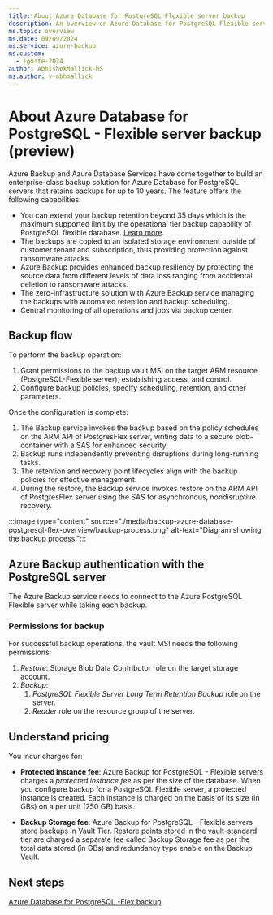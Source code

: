 ```yaml
---
title: About Azure Database for PostgreSQL Flexible server backup
description: An overview on Azure Database for PostgreSQL Flexible server backup
ms.topic: overview
ms.date: 09/09/2024
ms.service: azure-backup
ms.custom:
  - ignite-2024
author: AbhishekMallick-MS
ms.author: v-abhmallick
---
```


# About Azure Database for PostgreSQL - Flexible server backup (preview)

Azure Backup and Azure Database Services have come together to build an enterprise-class backup solution for Azure Database for PostgreSQL servers that retains backups for up to 10 years. The feature offers the following capabilities:

- You can extend your backup retention beyond 35 days which is the maximum supported limit by the operational tier backup capability of PostgreSQL flexible database. [Learn more](/azure/postgresql/flexible-server/concepts-backup-restore#backup-retention).
- The backups are copied to an isolated storage environment outside of customer tenant and subscription, thus providing protection against ransomware attacks.
- Azure Backup provides enhanced backup resiliency by protecting the source data from different levels of data loss ranging from accidental deletion to ransomware attacks.
- The zero-infrastructure solution with Azure Backup service managing the backups with automated retention and backup scheduling.
- Central monitoring of all operations and jobs via backup center. 

## Backup flow

To perform the backup operation:

1. Grant permissions to the backup vault MSI on the target ARM resource (PostgreSQL-Flexible server), establishing access, and control. 
1. Configure backup policies, specify scheduling, retention, and other parameters. 

Once the configuration is complete:

1. The Backup service invokes the backup based on the policy schedules on the ARM API of PostgresFlex server, writing data to a secure blob-container with a SAS for enhanced security. 
1. Backup runs independently preventing disruptions during long-running tasks. 
1. The retention and recovery point lifecycles align with the backup policies for effective management. 
1. During the restore, the Backup service invokes restore on the ARM API of PostgresFlex server using the SAS for asynchronous, nondisruptive recovery. 

 :::image type="content" source="./media/backup-azure-database-postgresql-flex-overview/backup-process.png" alt-text="Diagram showing the backup process.":::

## Azure Backup authentication with the PostgreSQL server

The Azure Backup service needs to connect to the Azure PostgreSQL Flexible server while taking each backup.  

### Permissions for backup

For successful backup operations, the vault MSI needs the following permissions: 

1. *Restore*: Storage Blob Data Contributor role on the target storage account.
1. *Backup*:
    1. *PostgreSQL Flexible Server Long Term Retention Backup* role on the server.
    1. *Reader* role on the resource group of the server.

## Understand pricing

You incur charges for:

- **Protected instance fee**: Azure Backup for PostgreSQL - Flexible servers charges a *protected instance fee* as per the size of the database. When you configure backup for a PostgreSQL Flexible server, a protected instance is created. Each instance is charged on the basis of its size (in GBs) on a per unit (250 GB) basis. 

- **Backup Storage fee**: Azure Backup for PostgreSQL - Flexible servers store backups in Vault Tier. Restore points stored in the vault-standard tier are charged a separate fee called Backup Storage fee as per the total data stored (in GBs) and redundancy type enable on the Backup Vault. 

## Next steps

[Azure Database for PostgreSQL -Flex backup](backup-azure-database-postgresql-flex.md).
